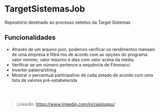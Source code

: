 # TargetSistemasJob
Repositório destinado ao processo seletivo da Target Sistemas

## Funcionalidades
- Através de um arquivo json, podemos verificar os rendimentos mensais de uma empresa e filtrá-los de acordo com as opções do programa: valor mínimo, valor máximo e dias com valor acima da média.
- Verificar se um número pertence a sequência de Fibonacci
- Inverter palavra/string
- Mostrar o percentual participativo de cada estado de acordo com uma lista de valores pré-estabelecida

<br><br>

> LinkedIn: https://www.linkedin.com/in/caioluppo/

